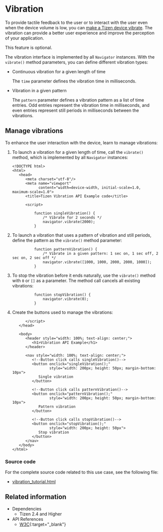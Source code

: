 # Vibration

To provide tactile feedback to the user or to interact with the user even when the device volume is low, you can [make a Tizen device vibrate](#managing-vibrations). The vibration can provide a better user experience and improve the perception of your application.

This feature is optional.

The vibration interface is implemented by all `Navigator` instances. With the `vibrate()` method parameters, you can define different vibration types:

- Continuous vibration for a given length of time

  The `time` parameter defines the vibration time in milliseconds.

- Vibration in a given pattern

  The `pattern` parameter defines a vibration pattern as a list of time entries. Odd entries represent the vibration time in milliseconds, and even entries represent still periods in milliseconds between the vibrations.

## Manage vibrations

To enhance the user interaction with the device, learn to manage vibrations:

1. To launch a vibration for a given length of time, call the `vibrate()` method, which is implemented by all `Navigator` instances:

   ```
   <!DOCTYPE html>
   <html>
      <head>
         <meta charset="utf-8"/>
         <meta name="viewport"
               content="width=device-width, initial-scale=1.0, maximum-scale=1.0">
         <title>Tizen Vibration API Example code</title>

         <script>
   ```
   ```
             function singleVibration() {
                 /* Vibrate for 2 seconds */
                 navigator.vibrate(2000);
             }
   ```

2. To launch a vibration that uses a pattern of vibration and still periods, define the pattern as the `vibrate()` method parameter:

   ```
             function patternVibration() {
                 /* Vibrate in a given pattern: 1 sec on, 1 sec off, 2 sec on, 2 sec off */
                 navigator.vibrate([1000, 1000, 2000, 2000, 1000]);
             }
   ```

3. To stop the vibration before it ends naturally, use the `vibrate()` method with `0` or `[]` as a parameter. The method call cancels all existing vibrations:

   ```
             function stopVibration() {
                 navigator.vibrate(0);
             }
   ```

4. Create the buttons used to manage the vibrations:

   ```
         </script>
      </head>

      <body>
         <header style="width: 100%; text-align: center;">
            <h1>Vibration API Example</h1>
         </header>

         <nav style="width: 100%; text-align: center;">
            <!--Button click calls singleVibration()-->
            <button onclick="singleVibration();"
                    style="width: 200px; height: 50px; margin-bottom: 10px">
               Single vibration
            </button>

            <!--Button click calls patternVibration()-->
            <button onclick="patternVibration();"
                    style="width: 200px; height: 50px; margin-bottom: 10px">
               Pattern vibration
            </button>

            <!--Button click calls stopVibration()-->
            <button onclick="stopVibration();"
                    style="width: 200px; height: 50px">
               Stop vibration
            </button>
         </nav>
      </body>
   </html>
   ```

### Source code

For the complete source code related to this use case, see the following file:

- [vibration_tutorial.html](http://download.tizen.org/misc/examples/w3c_html5/device/vibration_api)

## Related information
* Dependencies
  - Tizen 2.4 and Higher
* API References
  - [W3C](https://www.w3.org/TR/vibration/){:target="_blank"}
